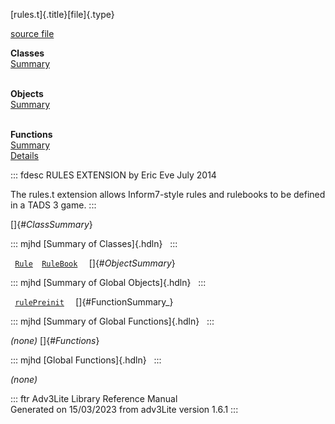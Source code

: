 [rules.t]{.title}[file]{.type}

[source file](../source/rules.t.html)

**Classes**\
[Summary](#_ClassSummary_)\
 

**Objects**\
[Summary](#_ObjectSummary_)\
 

**Functions**\
[Summary](#_FunctionSummary_)\
[Details](#_Functions_)

::: fdesc
RULES EXTENSION by Eric Eve July 2014

The rules.t extension allows Inform7-style rules and rulebooks to be
defined in a TADS 3 game.
:::

[]{#_ClassSummary_}

::: mjhd
[Summary of Classes]{.hdln}  
:::

` `[`Rule`](../object/Rule.html)`  `[`RuleBook`](../object/RuleBook.html)`  `
[]{#_ObjectSummary_}

::: mjhd
[Summary of Global Objects]{.hdln}  
:::

` `[`rulePreinit`](../object/rulePreinit.html)`  ` []{#FunctionSummary_}

::: mjhd
[Summary of Global Functions]{.hdln}  
:::

*(none)* []{#_Functions_}

::: mjhd
[Global Functions]{.hdln}  
:::

*(none)*

::: ftr
Adv3Lite Library Reference Manual\
Generated on 15/03/2023 from adv3Lite version 1.6.1
:::

